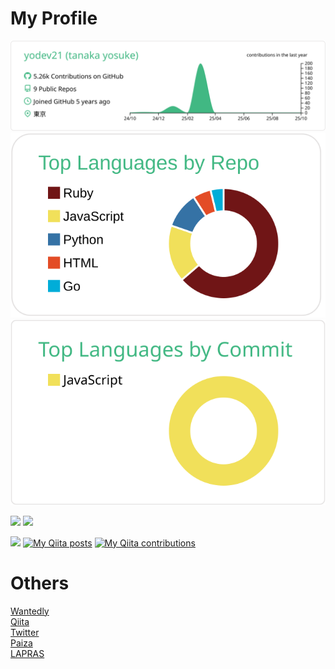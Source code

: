 # My Profile

[![](https://raw.githubusercontent.com/yodev21/yodev21/main/profile-summary-card-output/vue/0-profile-details.svg)](https://github.com/vn7n24fzkq/github-profile-summary-cards)
[![](https://raw.githubusercontent.com/yodev21/yodev21/main/profile-summary-card-output/vue/1-repos-per-language.svg)](https://github.com/vn7n24fzkq/github-profile-summary-cards)
[![](https://raw.githubusercontent.com/yodev21/yodev21/main/profile-summary-card-output/vue/2-most-commit-language.svg)](https://github.com/vn7n24fzkq/github-profile-summary-cards)

[![](https://img.shields.io/badge/-Rails-000?style=flat&logo=ruby-on-rails)](https://github.com/yodev21)
[![](https://img.shields.io/badge/-AWS-000?style=flat&logo=amazon-aws)](https://github.com/yodev21)

![](https://komarev.com/ghpvc/?username=yodev21&color=green)
[![My Qiita posts](https://qiita-badge.apiapi.app/s/yokku21/posts.svg)](http://qiita.com/yokku21)
[![My Qiita contributions](https://qiita-badge.apiapi.app/s/yokku21/contributions.svg)](http://qiita.com/yokku21)

# Others

[Wantedly](https://www.wantedly.com/users/62400896)  
[Qiita](https://qiita.com/yokku21)  
[Twitter](https://twitter.com/yodev21)  
[Paiza](https://paiza.jp/career_sheets)  
[LAPRAS](https://lapras.com/public/CZQQR6J)
